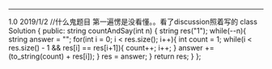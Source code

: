 ---
1.0 2019/1/2
//什么鬼题目 第一遍愣是没看懂。。看了discussion照着写的
class Solution {
public:
    string countAndSay(int n) {
        string res("1");
        while(--n){
            string answer = "";
            for(int i = 0; i < res.size(); i++){
                int count = 1;
                while(i < res.size() - 1 && res[i] == res[i+1]){
                    count++; i++;
                }
                answer += (to_string(count) + res[i]);
            }
            res = answer;
        }
        return res;
    }
};
